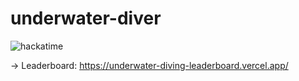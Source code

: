 # underwater-diver

![hackatime](https://hackatime-badge.hackclub.com/U092D66J7PT/underwater-diver)


-> Leaderboard: https://underwater-diving-leaderboard.vercel.app/



